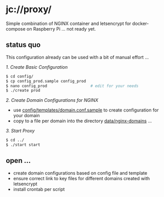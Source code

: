 # jc://proxy/

Simple combination of NGINX container and letsencrypt for docker-compose on Raspberry Pi ... not ready yet.

## status quo

This configuration already can be used with a bit of manual effort ...

*1. Create Basic Configuration*

```bash
$ cd config/
$ cp config_prod.sample config_prod
$ nano config_prod                   # edit for your needs
$ ./create prod
```

*2. Create Domain Configurations for NGINX*

  * use [config/templates/domain.conf.sample](config/templates/domain.conf.sample) to create configuration for your domain
  * copy to a file per domain into the directory [data/nginx-domains](#) ...

*3. Start Proxy*

```bash
$ cd ../
$ ./start start
```

## open ...

* create domain configurations based on config file and template
* ensure correct link to key files for different domains created with letsencrypt
* install crontab per script
